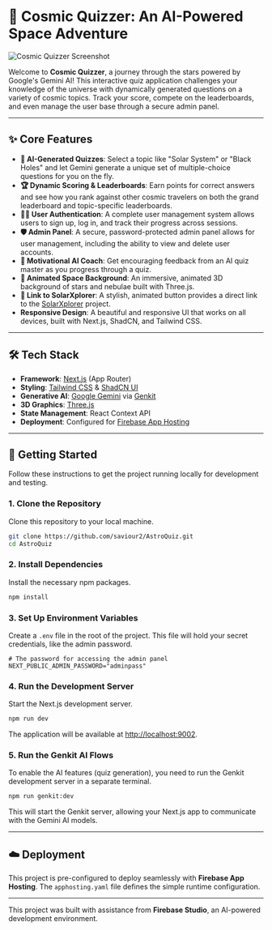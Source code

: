 
# 🚀 Cosmic Quizzer: An AI-Powered Space Adventure

![Cosmic Quizzer Screenshot](https://storage.googleapis.com/static.aifire.dev/CosmicQuizzer.png)

Welcome to **Cosmic Quizzer**, a journey through the stars powered by Google's Gemini AI! This interactive quiz application challenges your knowledge of the universe with dynamically generated questions on a variety of cosmic topics. Track your score, compete on the leaderboards, and even manage the user base through a secure admin panel.

---

## ✨ Core Features

- **🧠 AI-Generated Quizzes**: Select a topic like "Solar System" or "Black Holes" and let Gemini generate a unique set of multiple-choice questions for you on the fly.
- **🏆 Dynamic Scoring & Leaderboards**: Earn points for correct answers and see how you rank against other cosmic travelers on both the grand leaderboard and topic-specific leaderboards.
- **🧑‍🚀 User Authentication**: A complete user management system allows users to sign up, log in, and track their progress across sessions.
- **🛡️ Admin Panel**: A secure, password-protected admin panel allows for user management, including the ability to view and delete user accounts.
- **🤖 Motivational AI Coach**: Get encouraging feedback from an AI quiz master as you progress through a quiz.
- **🌌 Animated Space Background**: An immersive, animated 3D background of stars and nebulae built with Three.js.
- **🔗 Link to SolarXplorer**: A stylish, animated button provides a direct link to the [SolarXplorer](https://solarxplorer.vercel.app/) project.
- **Responsive Design**: A beautiful and responsive UI that works on all devices, built with Next.js, ShadCN, and Tailwind CSS.

---

## 🛠️ Tech Stack

- **Framework**: [Next.js](https://nextjs.org/) (App Router)
- **Styling**: [Tailwind CSS](https://tailwindcss.com/) & [ShadCN UI](https://ui.shadcn.com/)
- **Generative AI**: [Google Gemini](https://deepmind.google/technologies/gemini/) via [Genkit](https://firebase.google.com/docs/genkit)
- **3D Graphics**: [Three.js](https://threejs.org/)
- **State Management**: React Context API
- **Deployment**: Configured for [Firebase App Hosting](https://firebase.google.com/docs/app-hosting)

---

## 🚀 Getting Started

Follow these instructions to get the project running locally for development and testing.

### 1. Clone the Repository

Clone this repository to your local machine.

```bash
git clone https://github.com/saviour2/AstroQuiz.git
cd AstroQuiz
```

### 2. Install Dependencies

Install the necessary npm packages.

```bash
npm install
```

### 3. Set Up Environment Variables

Create a `.env` file in the root of the project. This file will hold your secret credentials, like the admin password.

```env
# The password for accessing the admin panel
NEXT_PUBLIC_ADMIN_PASSWORD="adminpass"
```

### 4. Run the Development Server

Start the Next.js development server.

```bash
npm run dev
```

The application will be available at [http://localhost:9002](http://localhost:9002).

### 5. Run the Genkit AI Flows

To enable the AI features (quiz generation), you need to run the Genkit development server in a separate terminal.

```bash
npm run genkit:dev
```

This will start the Genkit server, allowing your Next.js app to communicate with the Gemini AI models.

---

## ☁️ Deployment

This project is pre-configured to deploy seamlessly with **Firebase App Hosting**. The `apphosting.yaml` file defines the simple runtime configuration.

---

This project was built with assistance from **Firebase Studio**, an AI-powered development environment.
